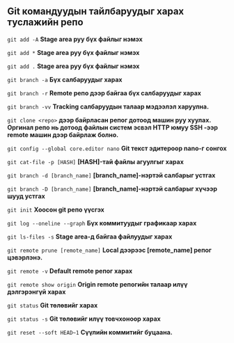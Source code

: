Git командуудын тайлбаруудыг харах туслажийн репо
--
`git add -A` **Stage area руу бүх файлыг нэмэх**

`git add *` **Stage area руу бүх файлыг нэмэх**

`git add .` **Stage area руу бүх файлыг нэмэх**

`git branch -a` **Бүх салбаруудыг харах**

`git branch -r` **Remote репо дээр байгаа бүх салбаруудыг харах**

`git branch -vv` **Tracking салбаруудын талаар мэдээлэл харуулна.**

`git clone <repo>` **</repo> дээр байрласан репог дотоод машин руу хуулах. Оргинал репо нь дотоод файлын систем эсвэл HTTP юмуу SSH -ээр remote машин дээр байрлаж болно.**

`git config --global core.editor nano` **Git текст эдитероор nano-г сонгох**

`git cat-file -p [HASH]` **[HASH]-тай файлы агуулгыг харах**

`git branch -d [branch_name]` **[branch_name]-нэртэй салбарыг устгах**

`git branch -D [branch_name]` **[branch_name]-нэртэй салбарыг хүчээр шууд устгах**

`git init` **Хоосон git репо үүсгэх**

`git log --oneline --graph` **Бүх коммитуудыг графикаар харах**

`git ls-files -s` **Stage area-д байгаа файлуудыг харах**

`git remote prune [remote_name]` **Local дээрээс [remote_name] репог цэвэрлэнэ.**

`git remote -v` **Default remote репог харах**

`git remote show origin` **Origin remote репогийн талаар илүү дэлгэрэнгүй харах**

`git status` **Git төлөвийг харах**

`git status -s` **Git төлөвийг илүү товчхоноор харах**

`git reset --soft HEAD~1` **Сүүлийн коммитийг буцаана.**





